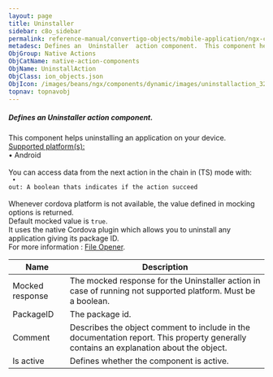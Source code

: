 ```yaml
---
layout: page
title: Uninstaller
sidebar: c8o_sidebar
permalink: reference-manual/convertigo-objects/mobile-application/ngx-components/native-action-components/uninstaller/
metadesc: Defines an  Uninstaller  action component.  This component helps uninstalling an application on your device.  Supported platform(s)    • Android  You 
ObjGroup: Native Actions
ObjCatName: native-action-components
ObjName: UninstallAction
ObjClass: ion_objects.json
ObjIcon: /images/beans/ngx/components/dynamic/images/uninstallaction_32x32.png
topnav: topnavobj
---
```

##### Defines an <i>Uninstaller</i> action component. <br/>

This component helps uninstalling an application on your device.<br/>
<u>Supported platform(s):</u><br/>
 • Android<br/>
<br/>
You can access data from the next action in the chain in (TS) mode with: <code><br/>
 • out: A boolean thats indicates if the action succeed</code><br/>
<br/>
Whenever cordova platform is not available, the value defined in mocking options is returned.<br/>
 Default mocked value is <code>true</code>.<br/>
 It uses the native Cordova plugin which allows you to uninstall any application giving its package ID.<br/>
 For more information : <a href='https://www.npmjs.com/package/@ionic-native/file-opener'>File Opener</a>.

Name | Description 
--- | ---
Mocked response | The mocked response for the Uninstaller action in case of running not supported platform. Must be a boolean.
PackageID | The package id.
Comment | Describes the object comment to include in the documentation report.  This property generally contains an explanation about the object. 
Is active | Defines whether the component is active. 

